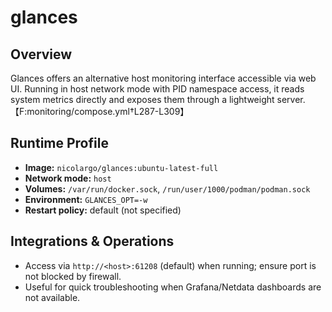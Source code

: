 <!--
title: glances
description:
published: true
date: 2025-10-19T08:57:42Z
tags:
editor: markdown
-->

# glances

## Overview
Glances offers an alternative host monitoring interface accessible via web UI. Running in host network mode with PID namespace access, it reads system metrics directly and exposes them through a lightweight server.【F:monitoring/compose.yml†L287-L309】

## Runtime Profile
- **Image:** `nicolargo/glances:ubuntu-latest-full`
- **Network mode:** `host`
- **Volumes:** `/var/run/docker.sock`, `/run/user/1000/podman/podman.sock`
- **Environment:** `GLANCES_OPT=-w`
- **Restart policy:** default (not specified)

## Integrations & Operations
- Access via `http://<host>:61208` (default) when running; ensure port is not blocked by firewall.
- Useful for quick troubleshooting when Grafana/Netdata dashboards are not available.
